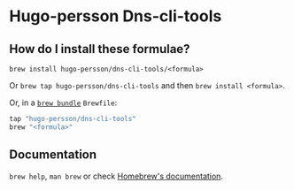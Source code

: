# Hugo-persson Dns-cli-tools

## How do I install these formulae?

`brew install hugo-persson/dns-cli-tools/<formula>`

Or `brew tap hugo-persson/dns-cli-tools` and then `brew install <formula>`.

Or, in a [`brew bundle`](https://github.com/Homebrew/homebrew-bundle) `Brewfile`:

```ruby
tap "hugo-persson/dns-cli-tools"
brew "<formula>"
```

## Documentation

`brew help`, `man brew` or check [Homebrew's documentation](https://docs.brew.sh).
